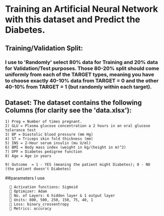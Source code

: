 # Training an Artificial Neural Network with this dataset and Predict the Diabetes.

## Training/Validation Split:
### I use to 'Randomly' select 80% data for Training and 20% data for Validation/Test purposes. Those 80-20% split should come uniformly from each of the TARGET types, meaning you have to choose exactly 40-10% data from TARGET = 0 and the other 40-10% from TARGET = 1 (but randomly within each target).

## Dataset: The dataset contains the following Columns (for clarity see the 'data.xlsx'):

    1) Preg = Number of times pregnant.
    2) GLU = Plasma glucose concentration a 2 hours in an oral glucose tolerance test
    3) BP = Diastolic blood pressure (mm Hg)
    4) ST = Triceps skin fold thickness (mm)
    5) INS = 2-Hour serum insulin (mu U/ml)
    6) BMI = Body mass index (weight in kg/(height in m)^2)
    7) DPF = Diabetes pedigree function
    8) Age = Age in years

    9) Outcome  = 1 - YES (meaning the patient might Diabetes); 0 - NO (the patient doesn't Diabetes)
    
##parameters I use

       Activation functions: Sigmoid
       Optimizer: Adam
       No. of Layers: 6 hidden layer & 1 output layer
       Units: 800, 500, 250, 150, 75, 40, 1
       Loss: binary_crossentropy
       Metrics: accuracy



